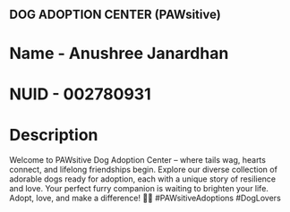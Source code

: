 ## DOG ADOPTION CENTER (PAWsitive)
# Name - Anushree Janardhan
# NUID - 002780931

# Description
Welcome to PAWsitive Dog Adoption Center – where tails wag, hearts connect, and lifelong friendships begin. Explore our diverse collection of adorable dogs ready for adoption, each with a unique story of resilience and love. Your perfect furry companion is waiting to brighten your life. Adopt, love, and make a difference! 🐾🏡 #PAWsitiveAdoptions #DogLovers
